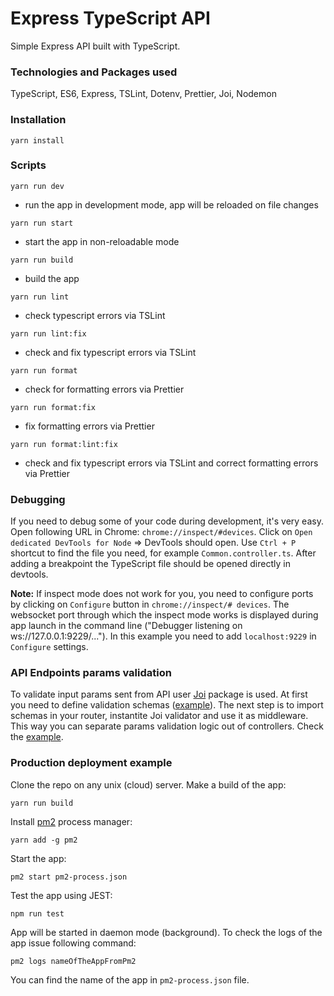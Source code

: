 # Express TypeScript API

Simple Express API built with TypeScript.

### Technologies and Packages used

TypeScript, ES6, Express, TSLint, Dotenv, Prettier, Joi, Nodemon

### Installation

```
yarn install 
```

### Scripts

`yarn run dev`

- run the app in development mode, app will be reloaded on file changes

`yarn run start`

- start the app in non-reloadable mode

`yarn run build`

- build the app

`yarn run lint`

- check typescript errors via TSLint

`yarn run lint:fix`

- check and fix typescript errors via TSLint

`yarn run format`

- check for formatting errors via Prettier

`yarn run format:fix`

- fix formatting errors via Prettier

`yarn run format:lint:fix`

- check and fix typescript errors via TSLint and correct formatting errors via Prettier

### Debugging

If you need to debug some of your code during development, it's very easy. Open following URL in Chrome: `chrome://inspect/#devices`. Click on `Open dedicated DevTools for Node` => DevTools should open. Use `Ctrl + P` shortcut to find the file you need, for example `Common.controller.ts`. After adding a breakpoint the TypeScript file should be opened directly in devtools.

**Note:** If inspect mode does not work for you, you need to configure ports by clicking on `Configure` button in `chrome://inspect/# devices`. The websocket port through which the inspect mode works is displayed during app launch in the command line ("Debugger listening on ws://127.0.0.1:9229/..."). In this example you need to add `localhost:9229` in `Configure` settings.

### API Endpoints params validation

To validate input params sent from API user [Joi](https://github.com/hapijs/joi) package is used. At first you need to define validation schemas ([example](https://github.com/jbutko/express-ts-api-boilerplate/blob/master/src/app/components/Common/Common.validators.ts)). The next step is to import schemas in your router, instantite Joi validator and use it as middleware. This way you can separate params validation logic out of controllers. Check the [example](https://github.com/jbutko/express-ts-api-boilerplate/blob/master/src/app/routers/Common.router.ts).

### Production deployment example

Clone the repo on any unix (cloud) server. Make a build of the app:

```
yarn run build
```

Install [pm2](https://github.com/Unitech/pm2) process manager:

```
yarn add -g pm2
```

Start the app:

```
pm2 start pm2-process.json
```


Test  the app using JEST:

```
npm run test
```

App will be started in daemon mode (background). To check the logs of the app issue following command:

```
pm2 logs nameOfTheAppFromPm2
```

You can find the name of the app in `pm2-process.json` file.

